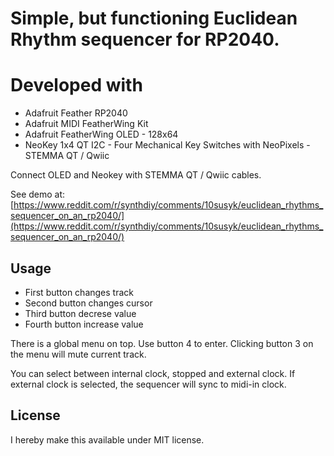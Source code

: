 # Simple, but functioning Euclidean Rhythm sequencer for RP2040.

#  Developed with

- Adafruit Feather RP2040
- Adafruit MIDI FeatherWing Kit
- Adafruit FeatherWing OLED - 128x64
- NeoKey 1x4 QT I2C - Four Mechanical Key Switches with NeoPixels - STEMMA QT / Qwiic

Connect OLED and Neokey with STEMMA QT / Qwiic cables.

See demo at: [https://www.reddit.com/r/synthdiy/comments/10susyk/euclidean_rhythms_sequencer_on_an_rp2040/](https://www.reddit.com/r/synthdiy/comments/10susyk/euclidean_rhythms_sequencer_on_an_rp2040/)

## Usage

- First button changes track
- Second button changes cursor
- Third button decrese value
- Fourth button increase value

There is a global menu on top. Use button 4 to enter. Clicking button 3 on the menu will mute current track.

You can select between internal clock, stopped and external clock. If external clock is selected, the sequencer will sync to midi-in clock.

## License

I hereby make this available under MIT license.
